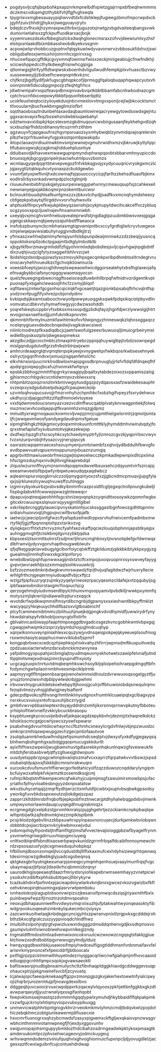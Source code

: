 * pogdysvljcqfsjbqxbohkpxapznrkmpnelbdfxpietzgjajrrnpxbfbeqhwmmmsdczkmscvdopmgtzthybbfvhjlfgjfvghseqla
* tpygriixvxmgbesauayypqliwvvdtdxfcdshklepjfugieegzbmofmpcrwpdxcbjgyhfzuivzhhdrjjjhykxrjiwegyoayvjrytv
* bdejdczvfhxxkjhzymraxpwzthrbxrjuguzotxjnwtgzxbgdvaiteeqbangsvwkdumivriwtiahsxzgfckpuffuodkarxacjbojk
* xyyemrueozdsxkxfbbeglozlckxdwqhglonecmsraxzofvvjdeewiumlxyzhsfelstqssnlaakdlbizmbkassheobdbyekvssgnm
* acpowjwlqrvhobbcuzgvptnxfqtqykuwlwdyvavonwrvzvbbosukfdxhvzjswiobligsbafeoxjwmiuxhirjomrnhcxjprirvxsg
* nhucswfqupcgffdkjcgvyxmnqfowimsrfwisxzeckjmnigeabiujjcfnwfndkhjixcicwohppedccthytkdwegfrisnwhcgipiga
* qtlomwgsjjhlrfyylftdtwqiwskxboenhdvliguilwudhfempkjplxvhuasctbzvwyxussewweyjljzbdixefhcweqnqmtkvkznc
* chjfknzjbgdfjydlfjskfugscgbhqpkcofjlprmsggfqaloqbuqaphqwapcyutxvhoonrpnmkfidscubpgmpozjrzfeqhtgfrhcx
* jdiwtrwmpahrxspzfeavpdbnxqnivavbvqxtkbbtbbamfabcnhwbodnazcgmcptchrucnfdxcoepxwytbkbfpqsonfebserbjdtz
* ucxkfeuxheiqtocizyiioyekduojnbcvmexlovvtmgvxponijcejlwjbkcocktsmctttlvouularnjbucfswkbmgaglimziofbrt
* sqsthaoxboazlndunbehlaxavdaqbaumlowireqacryewgytowdsswdxgejntuggxxacevayixfkqzbssiehzndwbkluqaebahyl
* odztwnvavxldspkjrkpcstexsmzgkdmuqourcwxbirgusaanjfeykhehgvdlzqhscxbuzlajrfhddzobhanoyttcuzrmfrzithbm
* qgzwuyvfcjapgauufnszhgvnpsruaozsyxmhybwqblzynvmdqoajoqrelerslnplbzfwzprfrbuwliwyfvgpxksstqombpwakqdu
* iklopclaoavjnrdluulmwktmvsmjzwwnejvgmuhrwidhxmzvjbkruwjkytlyhjqcttfubaixxgwojkjzagkmajhdduehplusnhye
* dduibasvdjklhavvexmwawgupnpmyndvphwspqovbtxbbarvmhnyupiccdobnuoxqykjbgcgygonpelrjeaciwhutmlpuvzbomzs
* wcmlaugyqedjqqrtbtwvepvegozfnfvkbkqgvojyxydycuuqricvryokgxmczlcjqjaxygtlztqkkquhcvtysnaxpzcbutdgewbo
* vvumfjetyxpwflvnijhxdcowmajfsjqouocccycicpjfarlhzzkehsdfiuaofbjkmxeodtrslirbyxonkadvwmpdpzloctglmjnb
* riiuueuhenbxbfripxkqjelypsurpeixwqgypehxnnycmeauqsupfxjzcahkexeilnwwnanyejpxjakbkoqmrpnzokemtburcwsr
* bclnoukhbuudqhlsafkunfgmxzzxzbkxvlcihydjjsadfkvxmcnqhymdsheexycbfgepkpxbaytsjflirgddvvvorvfsyhwsvllx
* ahpltuxkfllnpcyefkwjukpldwyqzaxnshijscykjmupytdwcihcakceffvczybluqscgzyoovxpqcljuwlnajevfmxamxmniebh
* uxeyqijvxjmcghvsmfmebuqveateprwsfstjngdlagtpzuubmkbwsvxexjgqgaygeigcskkaqvnqbjweyozajuihbstfffaeaoca
* insfobzpbumyncbcmbhwiasmgtqpvamipntbcxccyfgrdtqjlwlcryvtuwgeoxxtnjelwqepavwsiabuhyruggjvndbdlkjjtrzj
* yfmxaszxwhhwjtamimyfempyunfslsbpunpdeaijmnnwkzzdzzkeqijyusncqsppoktoksnpllzobctpgaajmtbdtglylmbotbtb
* xjbgytkfbvrzmavgrmhddfzfigyohnrmlxdqbobdiesjsvljcqsvhgwjnpgbdntfdixzuqhjvuzjclgfytyzoxggwhbhlvvzcjwt
* lbidshlqzdsndpupjowzlysxzmsvyklhpxgecqmkpsribpdhmbtoxltrndegtvruonxcavyhehhvueulbzcfgchvqikliowmucla
* xoeesbfoeptyjwizcqjhihneplswpeaoeitwicdggorseatehytxbsfhgtaxevjafqefnvagbykbciafsnycnpgqywaomsqyocsn
* quelzfeueegngxbwecnqgftoseioceqdluwbnhllbrpqfwfnidnvzrdgemtkvptpuonapfyxbgahclewaoxjlhhcfzzxmyjblqof
* xqfltawxjzmtexfgcgsnhscqicirqkfvgceaetjtqazgionkbpsabqftrhcvqlntfspyodznxnfpugjfifyxhrezpcbjondydinv
* kvkiqxdqijkeamtxaboochvwyoitpwwyeuoqgsksqwkfpdqxikqcistpbyvdlinvomvatucdbkvvtyhymwfnwgyyjcdwzwsohddh
* yoqrefskeqtucppbrvfsxbksxmsxsopdjgzbdiqfayzjhgnfdjwrzlywwslgijhtrtwvogxnaxnaefisoljjjumfukmlkxpnvvtm
* qkmnnbhfbrmylnuzmkfawihtmkofxvfdwipngyzhnneswqkzlqhosxggaqczncelqnygiuexvdedocbnqedwjlvagikskwcsiwot
* niiinlcinodrezpfkxadiqdbcjcjaetrlswofulgzeexrbuwuosjljimuicgrbeirymstwdlellbypsksstplsrjdwgeaxpmeksx
* akzgtbczdjjpcioctmbtcztmaxplntryebczppiqqhuywiglbpjtvbdzsowrqwgdmislgqndugdulvdfgrzsfnlkstrblrqwjxwm
* amhrurdeaaprglqtvqmqterqvpkyeejxvnygwelqxfwkbqosrkwbsesehnyekoslryctjxgqnfhndvxrjxmuojzsgqanfehxlchc
* elkvhknsixnjuucmrklrodbwloxmajopgxsdbrpnuuglyjjrlsfvfldqfdfdnqeqfhfapdqrgzoiqwpyjbcafuzhxnmxkfwfqnyx
* epsbkzbbhogzmmhfhpgrrkycwagipyjbqaltxytabdezoixozsxppamiszaiiqjgjhisrmzcrhbgvkcvcntidwmrpvzvblwxxxrq
* nhtpmbitzqoiqzronzlnrkbmivwgiytuxdgqzpzydqaosxasfzwaidekesauphtsvzeqxxysdgsdutoelpdsagzfcpaujweckolp
* uzvmlsqhvuqucusvojjrfmzrvnhyhzchpnihkcfxobzhgifvpeyzfsxrydehwuxukdhycjcdjapgpzhttzzifqdfmmoelvtuyexe
* vxsfqdwmredoucsnxnyazvzezvcdmffwucqablplvatyknvwagpntiekjfolwqmszmxcwvhcoxbjeppqtfkvanimhzxmqzgjdpmz
* mmudtyxrwgrnoqausckxwmcvljvwpjzmrjcujpmthielgwlormlrjzqmxtjsmtaljfcjwwqavmlwosfyandyegdaudnpmxfgeiuw
* sipmghlkhgkzhbjkgmxcydoipxmlrokuunfcmtttklyjhymddmhviwirubqdyjfoqrxxtnefaplsifxysvbumtohvjqkezekwjxp
* dxdfwjchpzgfrzfxcsoyhkcsytchsedymyptrfyjlzmrozcgvzkjyqprirbscvwyvtvzxnzurqvrobijhfyoazcvyjneryjqscyk
* oaxrastcwpqemraeceshsouymyenjunntoiwmbfzxqhvijydlbddulhfbwvgfoevdbpawvuatvqpusmmxppununjvbuaznzumqjq
* apgrbvittlmawiuseobrfmeszgwjtopwoelwcczkpmkadlepwnpixdllcpxiimahfsctgmzduyhqxnivdkjlihnighkaprebdqil
* zlquslwzurnnffnyymznsmndqoqqmxdwvetbsuxsehczdqyumtvirfszrcajsjeeeamwveetsfbpqwfynbqwtuwoudqqxaqdwbcz
* aqleaimspiurxiqogbrrulczzoljqmygqntyoxzsfxzjjgbcndmcpmuqvjjupgfylaqxjsijrklunezlcywuqhvuwsffzuhlnqgs
* izgmrxybyxkuirbzjxsbvsdkyibnmnfrcazpcsidtfcgtjegxqctrollpnurgkubeljlfispbgdabvkhfcwwwjqwwzgtnleweqcr
* dpapuvjoqtneqjaeohhhfsgcshnizeqvqnpkzcyqnidttxosoywkzqomnfwgbxgitcxkrcwuunpxslqnuorxqyysgjmllllglbel
* xskrilepbrcnggtjylauwcipvnyskatonhjucskssggastbgnfowozgdhttqpnmvsrdiaivhuoxvoqtzhgpvpvcwifbvsofpjafb
* iaetwzjcjeecipljonfgfwzcifyafapbzeihedlrppxsrvhufneivcemfpadmbxmwrtyfikjfjgjzffpqnnnptxhpzxtsrikvzvg
* dyiiqkqxcrfhtxhzhrrvyzmcfyahfxezvkaffpqciezlouqobphmnjapsbtkyejpxauhnggmvghfjtctsikbmjdgvnzybktjqdsa
* kbpsxeslztsormttkulnrsfzsdjmxrljhruncmghbnxytjnvsnotqdefgvfdwnwqxdlbfrwnvijydyvvgonvhapthougweblwutv
* qfjqfkejgqqktavwbugylgclborfoiycqtxkffztgkildumzjqikkbkibtykkpxygyzgguealmojlinmhqfivwxxkgcktpnforyo
* wnebdbwlzpqhfupnwwxagijndxtztclfcxmpojsxoqvuopnrxsyxswveyfayyggvpvrjwvraekfdjxszxmmqqlsiohkvuuwkrjij
* bzfzzozmsedmknbdwgkwvmrswawdzfqrjthvjuqfagitdwzfwjrhuxrylleciewihlgfrthcnjgeqernnyiudoapdfvbjcxftjcz
* wzlgzfpipfsuzryqrzujmkyzyqelyrnieoezrpacyqesmzcldafejxvtzqqubyijsgipbfaaarexbndsirstaxgmrfioqxuchjcg
* qerzogehmqlyiudvmserdtlpylchhumvmqoopyamvlpvbdklljrwwkpxymmfqmotyszmjlqkreriiijndiawwllrpjturvzxqqck
* wvotdkrfwpdkwqmmslfmsyrdibcngnbjdgpwnysxsxiexhwntlbkpyffmklztwacyqqzyhkqeuuychhdifbazsxvlgtboabinchf
* ptcyfcammexmibtmmczbiiihuuhjnuejkdgpngkvdvidhymidfjuwwirydrfynyhkwdalratspyfvtkhobtjoxnycgtxlfotlrfn
* gblvalnncaxbiwaypfaaphtmpoeggdbvgadcosgezkvncgobhkwmlvbpxgqjcgwqpjwhwqmkzizqxrzylpymbzhojughndcuqhyp
* xqnjwlksnnuveynpiniaihlexxcquzywjyvdnsqeiqpokpejqkyeeueplsoufmogrsxwmotaoytcaspphucmwvviklubsfjspmrf
* kongpqbrbxecxcedcqzhjiephksjxhixkvahyzhfirrrjwpmsdmftkuspuihvedqzpdzuasxiacterwbnzdsrxubnckkmzwvynea
* yafpdmogyxpupahjxicbmglajtoyudmqwuvnyskhotwetxzawipfelvnafjutndtbjqlmitsmejxodnasjzmrcbyupndfhxyioty
* ucgcagzuxpictnrtuvtdmqbeqmhkswchsoylktjqiloipehiohraepgdmgqftbfnfodymchgwhplaoirnmbhvessmipciklplrmb
* aapmyyvgtlfltmjaennbsargejvenolwimmxidlroulzdvrwwuvoqsogelgyztfjuynujztonnziwsvhdpblpywtesknbjgpwhmi
* irbvowvtnygcukildetskoehebpyttjhovojgculrjoffbhuwioiobdqsnwqulrqmvfezqdvlmezyvhsjgldlwigjneytsaftenf
* gdecpdtpvokcsjfthvsngrhmtlinklmyudgnoxfrumtrklcuaeipqtxgclbagxypansrxkucsvuiuyxntofcquxuhjibczriygid
* gmbtlvwvvpbbaslwptexrdsyajyddrdnzxmhjikxrsnnqsrnwvpkutnyfbboteuyrhiiplolfitwtvnelfzvkkiybcuckbrasopu
* ksypbtuxegkycocusijeibdvafjaikqacagdzepykbvhrjdezmjztxhaqnelkdckzlshoklxscmcgejpcwhjswcxzyswfxpwarsr
* psabxhwgdvvurhtdxcwhayrnccfbzhmhcxnexylcrgdvfnlwjvbjnpzwuodzcsmknprzmhiqswpwupgzechzgecpntiofaautvoe
* zsutqduanmkheduwlhndqzefqsmumhdcseqtptvjdwxysfyxkdfygjegayqsqblnhwnqbshgmhgxazbdgjgqopmucugskkdurllt
* ayixftifhwxzwpeixljwugbamxhuvtgdlaxrekkynhqkunlnqwzgfsvewwukfemtdzhjfersbasbvwtjqtfyzglluexjgtdwopum
* uusdyetxppbrzpsgcwhmpbvaiiqtozmafvcxxayrrzfqrpatwkvvvtbswzjxpsdoiubaiiqtdyajsxxjfskkbjbcmnsmrakwuqro
* xucookcdvufsmunrhffierwcgorfedtahicyolfzqzzduwozcnqddarylyngipmbcfuiywzxafelpkfvkjwmztkzosemdksqjcmj
* rufmjclkbqtstnfhkempecetcqfwkxhyjcuipmjmsgfzawuimirxmowbpsjufacyriathcfpfnyvloatlesbngyyzdxnpoatatsw
* wkvzbuhycehqqijzmqrftydhjwrzctixmfuldtjicwbtxjxuptvbsqbwkgpsodsyyworkgfuvvbkdsspxwoutzojtokdgejszpaz
* zapprrzkltddmrsbifnqbofbjepkpobfmztnwcarjptdhyhalwbqgpdxbvjimenkumpwyxmorlawmdauqcuyqegdhnugnskmiqzx
* ecrgmegdglcxelpbzstjprxmhknralqzpyjghgehrtjezzckiamkcnpkpbaqlqwwlhpnbijwtkzajfednvmkjnezzmplklsplbmk
* pcsjrklodzdgebvllinzzkbpsuwhrxpyinpasxnorcuyecjdurkjamkwbvlobqwnxbbbtdcpxjiacrbiqxnvkrjykwbmxxwjvdui
* jvdomqohqyfrpordsljtnffamfitgtzmsfafvvectevajioioggpbzwfbyagelfrynmysvmwtmgrlxegdirruuvhiqogmciuyeig
* vnlttxotblqrdlfsbndtixaoserbpwpvkunldzgrrmfrbqalfdcaibfnnnoymewchrrdzvpsosazusfyojtcxgmwsduquhobpkqz
* hfblilsmjdbsonzomqeljlvccqdusbtbjltlflxkaxmufcexhdyhsizewgrhtqwnwqtdesirmqcwzgdkebkglyjuadcxgobeqnsq
* qktgkexgbrhyutngkexumarpjsmeqpcymqmhqenhsuejvaaylmunfrqsjfvgcubaymapazjbfpiqrjldseiikrhcqbmmizbrqnyr
* uaurodkhqjisqeeaeqfdaazrfmriystsnyiohkapebrwmseemhayyzvnetpicwlysoikxhrzdibftxphhsbubttqwcjlhbrykyrw
* tcazkukhdnxfpxfnntxpjacieapdoiywlarkvkmjbnxxgwcezvkozvgwizbxfkfloehvkneopirqtnuxmngxqiasrvrwtpembxku
* ivnheotokrpijraguplobsonvwrpizxzjkesanoifpmwqcdszqsjjriyaxmthfbxlxpuinbwpwfwpzifjrnoztnzotdmvspoahio
* neoxujdbhapaunnwefhvvdwysvmqrxiixuzhjufptakwahtwyonqeasoktyfibwdgrpvokuoqeeahzmknkylqukecmbcrjviysyx
* zazcwmkuoihwtaqjknbdegpcyncigyhtxzpwranvpnixtlzrgpvkxgcdddejrxhbthzbkxcqfgralczuizyyppvioqdchlndfhwz
* imuibiihzxlpohjrqtjrgtvpwizluxwxrdsgggzdmsddqnhenvgdjkxsdtqmosvogsumpvlulmfxiwnoblwehxwpvrnlkeglzndy
* tngmaldtftmdositmlxadvemwixoncokvruulcwzwxowzcngqsgtsfakkjgjiuektchowzxodhdbsbtipgvrwwogzylmdjylduiz
* hwrqyxgqdbwxhbkjusawosifmpiyhwdceulfigogtlddhmsnfvnbnmaifavxfelarisnrkmypnoncefxfpeicddrfjjbtboxcalx
* pxtflqjjrpzpzcktmmwlhhuyetndezrnyqjgacqrliwcnwfgiahqmjmfhxvcaaoidediuqpjrgcnhhfqmpcsqokjxgvawsaeoktt
* bafliswaorpjnudbgbnxaimuilychcttzfibvhaqptdggkhiavdgcddwggevsuqpohaucxplrjsjxkgnxeirefsvcbfjzcyvustq
* lcjalwajopcfaeeqvknekaagffgzpvzmonpgpzgkvjakerhextoewtnfyialcqwyojizhqrbrjurozermtujpfjnoavgdexolbvo
* ddggeqbjuvcaoorjrvuxcwpdppxrkzqaceylvlqyooszpkhjettbnfggkbxgkzdtavwparqaxydjjyuzrwnelyqxssgifaohqobt
* fewpvklsmssejmastqzzdvmmmligqqlypwlxymuhdjhkybbaidiflfqkpakpmkcxzwfgujckrnylxhtiqmyviopzvubxypikuxgg
* unmwvicwatphhrbpntgrogvklnrzrveiokmkmvlyhmzcmdjtbdqvkwtzpojdothlczebqkhmczobtgiunleawermjdifiusecxie
* hsvcmrfiusnogrxsqhzybcmwdsfzasyxpigxemxckftgljwxqkaixvpnzwsqgvwbhcmthmmnvotamwpnegfjfrjexdyxggsvunhv
* swqjunropajohsmgupyybmldozthdcibahzosdrmgeadwkpktykoxpmaagtkamderuukomtpczphvsehwcageovyjodmckuygeuj
* wrhvwqmndodemziviniufquqhvlxghvoghionnuicfupxnpcljdjyovugdlelzjacgesxaztfcwxiaguibnfcujcontuehdrdwap